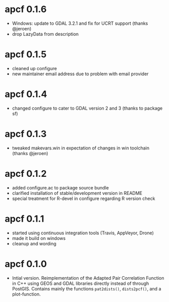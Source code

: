 # apcf 0.1.6
* Windows: update to GDAL 3.2.1 and fix for UCRT support  (thanks @jeroen)
* drop LazyData from description

# apcf 0.1.5
* cleaned up configure
* new maintainer email address due to problem with email provider

# apcf 0.1.4
* changed configure to cater to GDAL version 2 and 3 (thanks to package sf)

# apcf 0.1.3
* tweaked makevars.win in expectation of changes in win toolchain (thanks @jeroen)

# apcf 0.1.2
* added configure.ac to package source bundle
* clarified installation of stable/development version in README
* special treatment for R-devel in configure regarding R version check

# apcf 0.1.1
* started using continuous integration tools (Travis, AppVeyor, Drone)
* made it build on windows
* cleanup and wording

# apcf 0.1.0
* Intial version. Reimplementation of the Adapted Pair Correlation Function
  in C++ using GEOS and GDAL libraries directly instead of through PostGIS.
  Contains mainly the functions `pat2dists()`, `dists2pcf()`, and 
  a plot-function.
